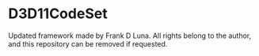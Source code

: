 # D3D11CodeSet
Updated framework made by Frank D Luna. 
All rights belong to the author, and this repository can be removed if requested.

